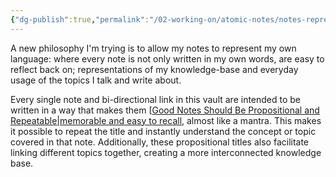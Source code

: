 ```yaml
---
{"dg-publish":true,"permalink":"/02-working-on/atomic-notes/notes-represent-my-language/","title":"notes represent my language","tags":["type/atomic-note"],"noteIcon":"","created":"Saturday, December 23rd 2023, 3:52:36 pm","updated":"2023-12-23T17:11:34.163+01:00"}
---
```



A new philosophy I'm trying is to allow my notes to represent my own language: where every note is not only written in my own words, are easy to reflect back on; representations of my knowledge-base and everyday usage of the topics I talk and write about.

Every single note and bi-directional link in this vault are intended to be written in a way that makes them [[Good Notes Should Be Propositional and Repeatable|memorable and easy to recall](Good%20Notes%20Should%20Be%20Propositional%20and%20Repeatable.md), almost like a mantra. This makes it possible to repeat the title and instantly understand the concept or topic covered in that note. Additionally, these propositional titles also facilitate linking different topics together, creating a more interconnected knowledge base.